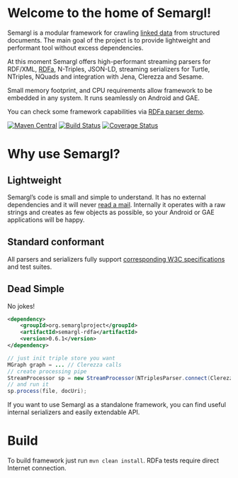 Welcome to the home of Semargl!
===============================

Semargl is a modular framework for crawling [linked data](http://en.wikipedia.org/wiki/Linked_data)
from structured documents. The main goal of the project is to provide lightweight
and performant tool without excess dependencies.

At this moment Semargl offers high-performant streaming parsers for RDF/XML,
[RDFa](http://en.wikipedia.org/wiki/Rdfa), N-Triples, JSON-LD,
streaming serializers for Turtle, NTriples, NQuads and integration with Jena, Clerezza and Sesame.

Small memory footprint, and CPU requirements allow framework to be embedded in any system.
It runs seamlessly on Android and GAE.

You can check some framework capabilities via [RDFa parser demo](http://demo.semarglproject.org).

[![Maven Central](https://img.shields.io/maven-central/v/org.semarglproject/semargl-core.svg?style=flat-square)](http://search.maven.org/#search%7Cga%7C1%7Cg%3A%22org.semarglproject%22%20semargl)
[![Build Status](https://img.shields.io/travis/levkhomich/semargl/master.svg?style=flat-square)](https://travis-ci.org/levkhomich/semargl)
[![Coverage Status](https://img.shields.io/coveralls/levkhomich/semargl.svg?style=flat-square)](https://coveralls.io/r/levkhomich/semargl?branch=master)

Why use Semargl?
================

Lightweight
-----------

Semargl’s code is small and simple to understand. It has no external dependencies and
it will never [read a mail](http://en.wikipedia.org/wiki/Zawinski's_law_of_software_envelopment).
Internally it operates with a raw strings and creates as few objects as possible,
so your Android or GAE applications will be happy.

Standard conformant
-------------------

All parsers and serializers fully support
[corresponding W3C specifications](http://semarglproject.org/conformance.html) and test suites.

Dead Simple
-----------

No jokes!

```xml
<dependency>
    <groupId>org.semarglproject</groupId>
    <artifactId>semargl-rdfa</artifactId>
    <version>0.6.1</version>
</dependency>
```

```java
// just init triple store you want
MGraph graph = ... // Clerezza calls
// create processing pipe
StreamProcessor sp = new StreamProcessor(NTriplesParser.connect(ClerezzaSink.connect(graph));
// and run it
sp.process(file, docUri);
```

If you want to use Semargl as a standalone framework, you can find useful internal
serializers and easily extendable API.

Build
=====

To build framework just run `mvn clean install`. RDFa tests require direct Internet connection.
